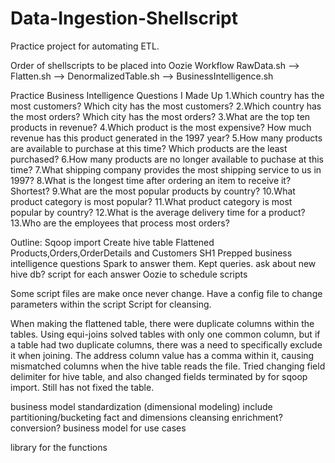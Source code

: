 # Data-Ingestion-Shellscript
Practice project for automating ETL.


Order of shellscripts to be placed into Oozie Workflow
RawData.sh --> Flatten.sh --> DenormalizedTable.sh --> BusinessIntelligence.sh



Practice Business Intelligence Questions I Made Up
1.Which country has the most customers? Which city has the most customers?
2.Which country has the most orders? Which city has the most orders?
3.What are the top ten products in revenue? 
4.Which product is the most expensive? How much revenue has this product generated in the 1997 year?
5.How many products are available to purchase at this time? Which products are the least purchased?
6.How many products are no longer available to puchase at this time?
7.What shipping company provides the most shipping service to us in 1997?
8.What is the longest time after ordering an item to receive it? Shortest? 
9.What are the most popular products by country?
10.What product category is most popular? 
11.What product category is most popular by country?
12.What is the average delivery time for a product?
13.Who are the employees that process most orders? 


Outline:
Sqoop import
Create hive table
Flattened Products,Orders,OrderDetails and Customers
SH1
Prepped business intelligence questions
Spark to answer them. Kept queries. ask about new hive db?
script for each answer
Oozie to schedule scripts

Some script files are make once never change. Have a config file to change parameters within the script
Script for cleansing.

When making the flattened table, there were duplicate columns within the tables. Using equi-joins solved tables with only one common column, but if a table had two duplicate columns, there was a need to specifically exclude it when joining. 
The address column value has a comma within it, causing mismatched columns when the hive table reads the file. Tried changing field delimiter for hive table, and also changed fields terminated by for sqoop import. Still has not fixed the table.

business model standardization
(dimensional modeling) include partitioning/bucketing
fact and dimensions
cleansing
enrichment?
conversion?
business model for use cases

library for the functions
